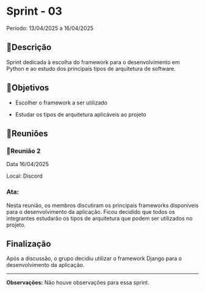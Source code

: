 # Sprint - 03

Período: 13/04/2025 a 16/04/2025

## 📄Descrição

Sprint dedicada à escolha do framework para o desenvolvimento em Python e ao estudo dos principais tipos de arquitetura de software.

## 🎯Objetivos

- Escolher o framework a ser utilizado

- Estudar os tipos de arquitetura aplicáveis ao projeto

## 🧩Reuniões

### 📅Reunião 2

Data 16/04/2025

Local: Discord

### Ata:

Nesta reunião, os membros discutiram os principais frameworks disponíveis para o desenvolvimento da aplicação. Ficou decidido que todos os integrantes estudarão os tipos de arquitetura que podem ser utilizados no projeto.

## Finalização

Após a discussão, o grupo decidiu utilizar o framework Django para o desenvolvimento da aplicação.

---

**Observações:**
Não houve observações para essa sprint.
